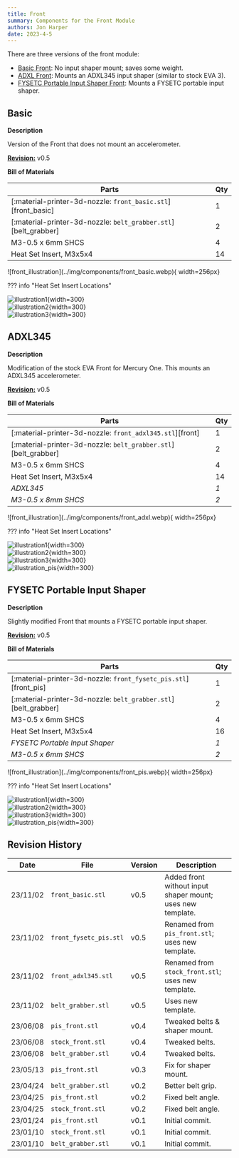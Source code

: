 ```yaml
---
title: Front
summary: Components for the Front Module
authors: Jon Harper
date: 2023-4-5
---
```


There are three versions of the front module:

- [Basic Front](#basic): No input shaper mount; saves some weight.
- [ADXL Front](#adxl345): Mounts an ADXL345 input shaper (similar to stock EVA 3).
- [FYSETC Portable Input Shaper Front](#fysetc-portable-input-shaper): Mounts a FYSETC portable input shaper.

## Basic

<div markdown class="jh-grid-container jh-grid-2">
<div markdown class="jh-grid-para">

**Description**

Version of the Front that does not mount an accelerometer.

[**Revision:**](#revision-history) v0.5

**Bill of Materials**

| Parts     | Qty |
|-----------|-----|
| [:material-printer-3d-nozzle: `front_basic.stl`][front_basic]  | 1 |
| [:material-printer-3d-nozzle: `belt_grabber.stl`][belt_grabber] | 2 |
| M3-0.5 x 6mm SHCS  | 4    |
| Heat Set Insert, M3x5x4   | 14   |

</div>
<div markdown class="jh-grid-img">
![front_illustration](../img/components/front_basic.webp){ width=256px}
</div>
</div>

??? info "Heat Set Insert Locations"
    <div markdown class="jh-grid-container jh-grid-3">
    <div markdown class="jh-grid-img">
    ![illustration1](../img/inserts/front1.webp){width=300}
    </div>
    <div markdown class="jh-grid-img">
    ![illustration2](../img/inserts/front2.webp){width=300}
    </div>
    <div markdown class="jh-grid-img">
    ![illustration3](../img/inserts/front3.webp){width=300}
    </div>
    </div>

## ADXL345

<div markdown class="jh-grid-container jh-grid-2">
<div markdown class="jh-grid-para">

**Description**

Modification of the stock EVA Front for Mercury One. This mounts an ADXL345 accelerometer.

[**Revision:**](#revision-history) v0.5

**Bill of Materials**

| Parts     | Qty |
|-----------|-----|
| [:material-printer-3d-nozzle: `front_adxl345.stl`][front]  | 1 |
| [:material-printer-3d-nozzle: `belt_grabber.stl`][belt_grabber] | 2 |
| M3-0.5 x 6mm SHCS  | 4    |
| Heat Set Insert, M3x5x4   | 14   |
| *ADXL345*                 | *1*  |
| *M3-0.5 x 8mm SHCS*| *2*  |

</div>
<div markdown class="jh-grid-img">
![front_illustration](../img/components/front_adxl.webp){ width=256px}
</div>
</div>

??? info "Heat Set Insert Locations"
    <div markdown class="jh-grid-container jh-grid-3">
    <div markdown class="jh-grid-img">
    ![illustration1](../img/inserts/front1.webp){width=300}
    </div>
    <div markdown class="jh-grid-img">
    ![illustration2](../img/inserts/front2.webp){width=300}
    </div>
    <div markdown class="jh-grid-img">
    ![illustration3](../img/inserts/front3.webp){width=300}
    </div>
    <div markdown class="jh-grid-img">
    ![illustration_pis](../img/inserts/front_pis.webp){width=300}
    </div>
    </div>

## FYSETC Portable Input Shaper

<div markdown class="jh-grid-container jh-grid-2">
<div markdown class="jh-grid-para">

**Description**

Slightly modified Front that mounts a FYSETC portable input shaper.

[**Revision:**](#revision-history) v0.5

**Bill of Materials**

| Parts     | Qty |
|-----------|-----|
| [:material-printer-3d-nozzle: `front_fysetc_pis.stl`][front_pis]  | 1 |
| [:material-printer-3d-nozzle: `belt_grabber.stl`][belt_grabber] | 2 |
| M3-0.5 x 6mm SHCS         | 4 |
| Heat Set Insert, M3x5x4   | 16 |
| *FYSETC Portable Input Shaper* | *1* |
| *M3-0.5 x 6mm SHCS*       | *2* |

</div>
<div markdown class="jh-grid-img">
![front_illustration](../img/components/front_pis.webp){ width=256px}
</div>
</div>

??? info "Heat Set Insert Locations"
    <div markdown class="jh-grid-container jh-grid-3">
    <div markdown class="jh-grid-img">
    ![illustration1](../img/inserts/front1.webp){width=300}
    </div>
    <div markdown class="jh-grid-img">
    ![illustration2](../img/inserts/front2.webp){width=300}
    </div>
    <div markdown class="jh-grid-img">
    ![illustration3](../img/inserts/front3.webp){width=300}
    </div>
    <div markdown class="jh-grid-img">
    ![illustration_pis](../img/inserts/front_pis.webp){width=300}
    </div>
    </div>

## Revision History

| Date | File | Version | Description |
|------|------|---------|-------------|
| 23/11/02 | `front_basic.stl`  | v0.5 | Added front without input shaper mount; uses new template. |
| 23/11/02 | `front_fysetc_pis.stl` | v0.5 | Renamed from `pis_front.stl`; uses new template. |
| 23/11/02 | `front_adxl345.stl` | v0.5 | Renamed from `stock_front.stl`; uses new template. |
| 23/11/02 | `belt_grabber.stl` | v0.5 | Uses new template. |
| 23/06/08 | `pis_front.stl`    | v0.4 | Tweaked belts & shaper mount. |
| 23/06/08 | `stock_front.stl`  | v0.4 | Tweaked belts. |
| 23/06/08 | `belt_grabber.stl` | v0.4 | Tweaked belts. |
| 23/05/13 | `pis_front.stl`    | v0.3 | Fix for shaper mount. |
| 23/04/24 | `belt_grabber.stl` | v0.2 | Better belt grip. |
| 23/04/25 | `pis_front.stl`    | v0.2 | Fixed belt angle. |
| 23/04/25 | `stock_front.stl`  | v0.2 | Fixed belt angle. |
| 23/01/24 | `pis_front.stl`    | v0.1 | Initial commit. |
| 23/01/10 | `stock_front.stl`  | v0.1 | Initial commit. |
| 23/01/10 | `belt_grabber.stl` | v0.1 | Initial commit. |